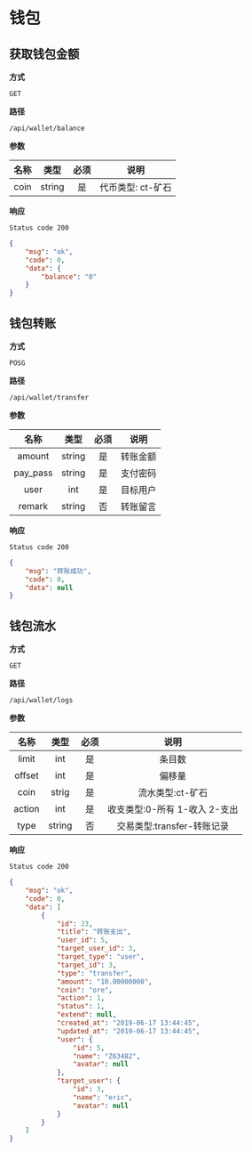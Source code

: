 # 钱包

## 获取钱包金额

**方式**

`GET`

**路径**

`/api/wallet/balance`

**参数**

|  名称  |  类型  | 必须 | 说明 |
| :----: | :----: | :--: | :----: |
| coin | string |  是  | 代币类型: ct-矿石 |

**响应**

`Status code 200`

```json
{
    "msg": "ok",
    "code": 0,
    "data": {
        "balance": "0"
    }
}
```

## 钱包转账

**方式**

`POSG`

**路径**

`/api/wallet/transfer`

**参数**

|  名称  |  类型  | 必须 | 说明  |
| :----: | :----: | :--: | :-------: |
| amount | string |  是  |  转账金额 |
| pay_pass | string |  是  | 支付密码 |
| user | int |  是  | 目标用户  |
| remark | string |  否  | 转账留言  |

**响应**

`Status code 200`

```json
{
    "msg": "转账成功",
    "code": 0,
    "data": null
}
```

## 钱包流水

**方式**

`GET`

**路径**

`/api/wallet/logs`

**参数**

|  名称  |  类型  | 必须 | 说明  |
| :----: | :----: | :--: | :----: |
| limit | int |  是  | 条目数 |
| offset | int |  是  | 偏移量 |
| coin | strig |  是  | 流水类型:ct-矿石  |
| action | int |  是  | 收支类型:0-所有 1-收入 2-支出  |
| type | string |  否  | 交易类型:transfer-转账记录  |

**响应**

`Status code 200`

```json
{
    "msg": "ok",
    "code": 0,
    "data": [
        {
            "id": 23,
            "title": "转账支出",
            "user_id": 5,
            "target_user_id": 3,
            "target_type": "user",
            "target_id": 3,
            "type": "transfer",
            "amount": "10.00000000",
            "coin": "ore",
            "action": 1,
            "status": 1,
            "extend": null,
            "created_at": "2019-06-17 13:44:45",
            "updated_at": "2019-06-17 13:44:45",
            "user": {
                "id": 5,
                "name": "Z63482",
                "avatar": null
            },
            "target_user": {
                "id": 3,
                "name": "eric",
                "avatar": null
            }
        }
    ]
}
```
